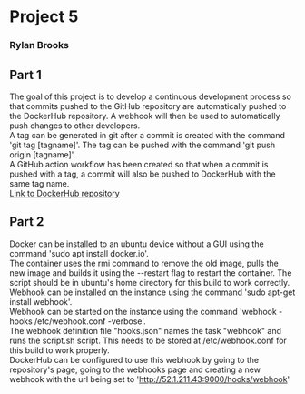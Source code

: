 # Project 5
### Rylan Brooks
## Part 1
The goal of this project is to develop a continuous development process so that commits pushed to the GitHub repository are automatically pushed to the DockerHub repository. A webhook will then be used to automatically push changes to other developers.<br />
A tag can be generated in git after a commit is created with the command 'git tag [tagname]'. The tag can be pushed with the command 'git push origin [tagname]'.<br />
A GitHub action workflow has been created so that when a commit is pushed with a tag, a commit will also be pushed to DockerHub with the same tag name.<br />
[Link to DockerHub repository](https://hub.docker.com/repository/docker/arrjaybrooks/f23cicd/general)<br />
## Part 2
Docker can be installed to an ubuntu device without a GUI using the command 'sudo apt install docker.io'. <br />
The container uses the rmi command to remove the old image, pulls the new image and builds it using the --restart flag to restart the container. The script should be in ubuntu's home directory for this build to work correctly.<br />
Webhook can be installed on the instance using the command 'sudo apt-get install webhook'. <br />
Webhook can be started on the instance using the command 'webhook -hooks /etc/webhook.conf -verbose'. <br />
The webhook definition file "hooks.json" names the task "webhook" and runs the script.sh script. This needs to be stored at /etc/webhook.conf for this build to work properly.<br />
DockerHub can be configured to use this webhook by going to the repository's page, going to the webhooks page and creating a new webhook with the url being set to 'http://52.1.211.43:9000/hooks/webhook'

